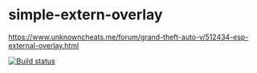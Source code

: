# simple-extern-overlay

https://www.unknowncheats.me/forum/grand-theft-auto-v/512434-esp-external-overlay.html

[![Build status](https://ci.appveyor.com/api/projects/status/i5bmvmcv1v6902p9?svg=true)](https://github.com/Aure7138/simple-extern-overlay)
